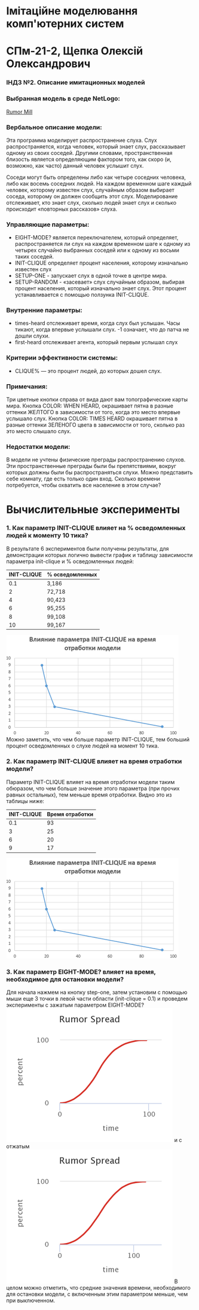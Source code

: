 #  Імітаційне моделювання комп'ютерних систем #
#  СПм-21-2, Щепка Олексій Олександрович #
### ІНДЗ №2. Описание имитационных моделей ###

### Выбранная модель в среде NetLogo: ###
[Rumor Mill](http://www.netlogoweb.org/launch#http://www.netlogoweb.org/assets/modelslib/Sample%20Models/Social%20Science/Rumor%20Mill.nlogo)

### Вербальное описание модели: ###
Эта программа моделирует распространение слуха. Слух распространяется, когда человек, который знает слух, рассказывает одному из своих соседей. Другими словами, пространственная близость является определяющим фактором того, как скоро (и, возможно, как часто) данный человек услышит слух.

Соседи могут быть определены либо как четыре соседних человека, либо как восемь соседних людей. На каждом временном шаге каждый человек, которому известен слух, случайным образом выбирает соседа, которому он должен сообщить этот слух. Моделирование отслеживает, кто знает слух, сколько людей знает слух и сколько происходит «повторных рассказов» слуха.

### Управляющие параметры: ###
+ EIGHT-MODE? является переключателем, который определяет, распространяется ли слух на каждом временном шаге к одному из четырех случайно выбранных соседей или к одному из восьми таких соседей.
+ INIT-CLIQUE определяет процент населения, которому изначально известен слух
+ SETUP-ONE - запускает слух в одной точке в центре мира.
+ SETUP-RANDOM - «засевает» слух случайным образом, выбирая процент населения, который изначально знает слух. Этот процент устанавливается с помощью ползунка INIT-CLIQUE.

### Внутренние параметры: ###
+ times-heard отслеживает время, когда слух был услышан. Часы тикают, когда впервые услышали слух. -1 означает, что до патча не дошли слухи.
+ first-heard отслеживает агента, который первым услышал слух

### Критерии эффективности системы: ###
+ CLIQUE% — это процент людей, до которых дошел слух.

### Примечания: ###
Три цветные кнопки справа от вида дают вам топографические карты мира. Кнопка COLOR: WHEN HEARD, окрашивает пятна в разные оттенки ЖЕЛТОГО в зависимости от того, когда это место впервые услышало слух. Кнопка COLOR: TIMES HEARD окрашивает пятна в разные оттенки ЗЕЛЕНОГО цвета в зависимости от того, сколько раз это место слышало слух.

### Недостатки модели: ###
В модели не учтены физические преграды распространению слухов. Эти пространственные преграды были бы препятствиями, вокруг которых должны были бы распространяться слухи. Можно представить себе комнату, где есть только один вход. Сколько времени потребуется, чтобы охватить все население в этом случае?

# Вычислительные эксперименты #
### 1. Как параметр INIT-CLIQUE влияет на % осведомленных людей к моменту 10 тика? ###
В результате 6 экспериментов были получены результаты, для демонстрации которых логично вывести график и таблицу зависимости параметра init-clique и % осведомленных людей: 
<table>
<thead>
<tr><th>INIT-CLIQUE</th><th>% осведомленных</th></tr>
</thead>
<tbody>
<tr><td>0.1</td><td>3,186</td></tr>
<tr><td>2</td><td>72,718</td></tr>
<tr><td>4</td><td>90,423</td></tr>
<tr><td>6</td><td>95,255</td></tr>
<tr><td>8</td><td>99,108</td></tr>
<tr><td>10</td><td>99,167</td></tr>
</tbody>
</table>

![(2.3%)](2indz_2v.png)
Можно заметить, что чем больше параметр INIT-CLIQUE, тем больший процент осведомленных о слухе людей на момент 10 тика.

### 2. Как параметр INIT-CLIQUE влияет на время отработки модели? ###
Параметр INIT-CLIQUE влияет на время отработки модели таким обюразом, что чем больше значение этого параметра (при прочих равных остальных), тем меньше время отработки. Видно это из таблицы ниже:
<table>
<thead>
<tr><th>INIT-CLIQUE</th><th>Время отработки</th></tr>
</thead>
<tbody>
<tr><td>0.1</td><td>93</td></tr>
<tr><td>3</td><td>25</td></tr>
<tr><td>6</td><td>20</td></tr>
<tr><td>9</td><td>17</td></tr>
</tbody>
</table>

![Влияние параметра INIT-CLIQUE на время отработки (0.1%)](2indz_2v.png)
### 3. Как параметр EIGHT-MODE? влияет на время, необходимое для остановки модели? ###
Для начала нажмем на кнопку step-one, затем установим с помощью мыши еще 3 точки в левой части области (init-clique = 0.1) и проведем эксперименты с зажатым параметром EIGHT-MODE?
![Зависимость времени от параметра EIGHT-MODE?](97.png)
и с отжатым 
![Зависимость времени от параметра EIGHT-MODE?](116.png)
В целом можно отметить, что средние значения времени, необходимого для остановки модели, с включенным этим параметром меньше, чем при выключенном.
